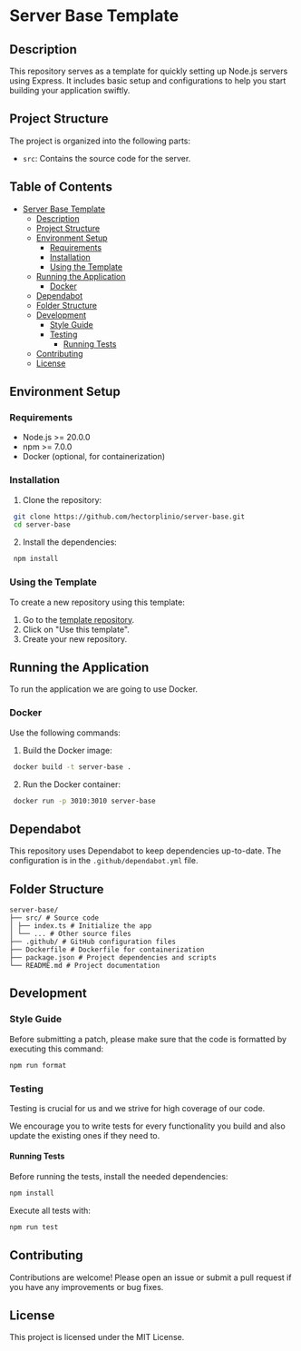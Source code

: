 # Server Base Template

## Description

This repository serves as a template for quickly setting up Node.js servers using Express. It includes basic setup and configurations to help you start building your application swiftly.

## Project Structure

The project is organized into the following parts:

- `src`: Contains the source code for the server.

## Table of Contents

- [Server Base Template](#server-base-template)
  - [Description](#description)
  - [Project Structure](#project-structure)
  - [Environment Setup](#environment-setup)
    - [Requirements](#requirements)
    - [Installation](#installation)
    - [Using the Template](#using-the-template)
  - [Running the Application](#running-the-application)
    - [Docker](#docker)
  - [Dependabot](#dependabot)
  - [Folder Structure](#folder-structure)
  - [Development](#development)
    - [Style Guide](#style-guide)
    - [Testing](#testing)
      - [Running Tests](#running-tests)
  - [Contributing](#contributing)
  - [License](#license)

## Environment Setup

### Requirements

- Node.js >= 20.0.0
- npm >= 7.0.0
- Docker (optional, for containerization)

### Installation

1. Clone the repository:

```bash
 git clone https://github.com/hectorplinio/server-base.git
 cd server-base
```

2. Install the dependencies:

```bash
 npm install
```

### Using the Template

To create a new repository using this template:

1. Go to the [template repository](https://github.com/hectorplinio/server-base).
2. Click on "Use this template".
3. Create your new repository.

## Running the Application

To run the application we are going to use Docker.

### Docker

Use the following commands:

1. Build the Docker image:

```bash
 docker build -t server-base .
```

2. Run the Docker container:

```bash
 docker run -p 3010:3010 server-base
```

## Dependabot

This repository uses Dependabot to keep dependencies up-to-date. The configuration is in the `.github/dependabot.yml` file.

## Folder Structure

```plaintext
server-base/
├── src/ # Source code
│ ├── index.ts # Initialize the app
│ └── ... # Other source files
├── .github/ # GitHub configuration files
├── Dockerfile # Dockerfile for containerization
├── package.json # Project dependencies and scripts
└── README.md # Project documentation
```

## Development

### Style Guide

Before submitting a patch, please make sure that the code is formatted by executing this command:

```bash
npm run format
```

### Testing

Testing is crucial for us and we strive for high coverage of our code.

We encourage you to write tests for every functionality you build and also update the existing ones if they need to.

#### Running Tests

Before running the tests, install the needed dependencies:

```bash
npm install
```

Execute all tests with:

```bash
npm run test
```

## Contributing

Contributions are welcome! Please open an issue or submit a pull request if you have any improvements or bug fixes.

## License

This project is licensed under the MIT License.
